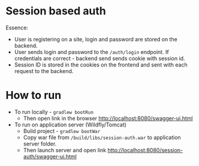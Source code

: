 # Session based auth
Essence:
* User is registering on a site, login and password are stored on the backend.
* User sends login and password to the `/auth/login` endpoint. 
If credentials are correct - backend send sends cookie with session id.
* Session ID is stored in the cookies on the frontend and sent with each request to the backend.

# How to run
* To run locally - `gradlew bootRun` 
    * Then open link in the browser [http://localhost:8080/swagger-ui.html](http://localhost:8080/swagger-ui.html)
* To run on application server (Wildfly/Tomcat)
    * Build project - `gradlew bootWar`
    * Copy war file from `/build/libs/session-auth.war` to application server folder.  
    * Then launch server and open link [http://localhost:8080/session-auth/swagger-ui.html](http://localhost:8080/rest-backend/swagger-ui.html)